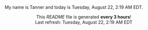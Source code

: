 My name is Tanner and today is Tuesday, August 22, 2:19 AM EDT.

<p align="center">This <i>README</i> file is generated <b>every 3 hours</b>!</br>Last refresh: Tuesday, August 22, 2:19 AM EDT<br /></p>
